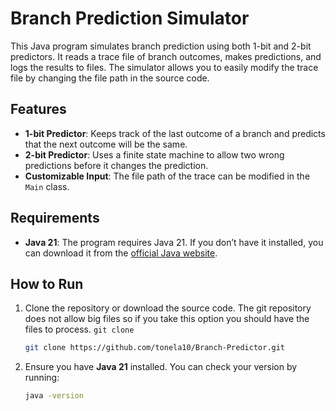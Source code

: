 # Branch Prediction Simulator

This Java program simulates branch prediction using both 1-bit and 2-bit predictors. It reads a trace file of branch outcomes, makes predictions, and logs the results to files. The simulator allows you to easily modify the trace file by changing the file path in the source code.

## Features

- **1-bit Predictor**: Keeps track of the last outcome of a branch and predicts that the next outcome will be the same.
- **2-bit Predictor**: Uses a finite state machine to allow two wrong predictions before it changes the prediction.
- **Customizable Input**: The file path of the trace can be modified in the `Main` class.

## Requirements

- **Java 21**: The program requires Java 21. If you don’t have it installed, you can download it from the [official Java website](https://www.oracle.com/java/technologies/javase-downloads.html).

## How to Run

1. Clone the repository or download the source code. The git repository does not allow big files so if you take this option
    you should have the files to process.
    ``git clone``
    ```bash
   git clone https://github.com/tonela10/Branch-Predictor.git
2. Ensure you have **Java 21** installed. You can check your version by running:
   ```bash
   java -version
